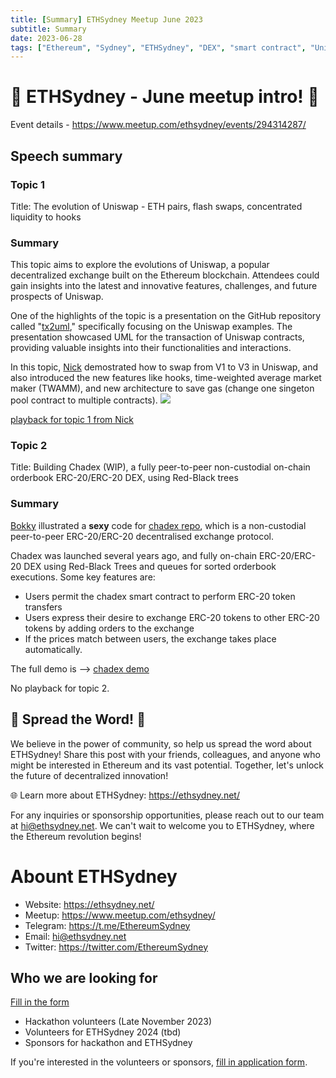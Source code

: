 ```yaml
---
title: [Summary] ETHSydney Meetup June 2023
subtitle: Summary
date: 2023-06-28
tags: ["Ethereum", "Sydney", "ETHSydney", "DEX", "smart contract", "Uniswap"]
---
```


# 📣 ETHSydney - June meetup intro! 🚀

Event details - https://www.meetup.com/ethsydney/events/294314287/

## Speech summary

### Topic 1
Title: The evolution of Uniswap - ETH pairs, flash swaps, concentrated liquidity to hooks

### Summary
This topic aims to explore the evolutions of Uniswap, a popular decentralized exchange built on the Ethereum blockchain. Attendees could gain insights into the latest and innovative features, challenges, and future prospects of Uniswap.

One of the highlights of the topic is a presentation on the GitHub repository called "[tx2uml](https://github.com/naddison36/tx2uml/tree/master/examples/uniswap#the-evolution-of-uniswap)," specifically focusing on the Uniswap examples. The presentation showcased UML for the transaction of Uniswap contracts, providing valuable insights into their functionalities and interactions.

In this topic, [Nick](https://twitter.com/naddison) demostrated how to swap from V1 to V3 in Uniswap, and also introduced the new features like hooks, time-weighted average market maker (TWAMM), and new architecture to save gas (change one singeton pool contract to multiple contracts).
![](https://images.ctfassets.net/oc3ca6rftwdu/4uGCTtanHSxuojh3Qj7y4p/e782249279ce96a75dcb53be129eb3a8/313.jpg)

[playback for topic 1 from Nick](https://youtu.be/Y2XGsyvE9ls?t=2621)

### Topic 2
Title: Building Chadex (WIP), a fully peer-to-peer non-custodial on-chain orderbook ERC-20/ERC-20 DEX, using Red-Black trees

### Summary
[Bokky](https://twitter.com/BokkyPooBah) illustrated a **sexy** code for [chadex repo](https://github.com/bokkypoobah/chadex), which is a non-custodial peer-to-peer ERC-20/ERC-20 decentralised exchange protocol. 

Chadex was launched several years ago, and fully on-chain ERC-20/ERC-20 DEX using Red-Black Trees and queues for sorted orderbook executions. Some key features are:

- Users permit the chadex smart contract to perform ERC-20 token transfers
- Users express their desire to exchange ERC-20 tokens to other ERC-20 tokens by adding orders to the exchange
- If the prices match between users, the exchange takes place automatically.

The full demo is --> [chadex demo](https://bokkypoobah.github.io/chadex/)

No playback for topic 2.

## 📣 Spread the Word! 📣

We believe in the power of community, so help us spread the word about ETHSydney! Share this post with your friends, colleagues, and anyone who might be interested in Ethereum and its vast potential. Together, let's unlock the future of decentralized innovation!

🌐 Learn more about ETHSydney: https://ethsydney.net/

For any inquiries or sponsorship opportunities, please reach out to our team at hi@ethsydney.net. We can't wait to welcome you to ETHSydney, where the Ethereum revolution begins!

# Abount ETHSydney

- Website: https://ethsydney.net/
- Meetup: https://www.meetup.com/ethsydney/
- Telegram: https://t.me/EthereumSydney
- Email: hi@ethsydney.net
- Twitter: https://twitter.com/EthereumSydney

## Who we are looking for

[Fill in the form](https://forms.gle/HxEYyH3HWxCyQjBGA)

- Hackathon volunteers (Late November 2023)
- Volunteers for ETHSydney 2024 (tbd)
- Sponsors for hackathon and ETHSydney

If you're interested in the volunteers or sponsors, [fill in application form](https://forms.gle/HxEYyH3HWxCyQjBGA).
